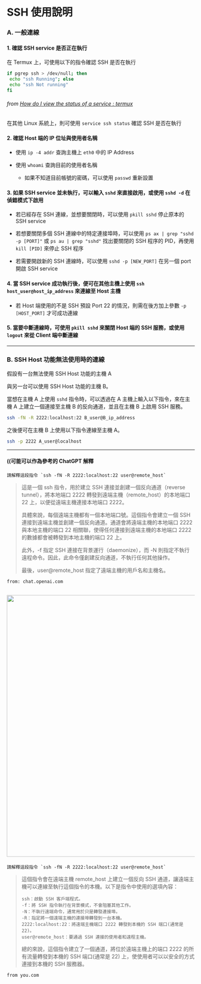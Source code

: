 # SSH 使用說明

### A. 一般連線

#### 1. 確認 SSH service 是否正在執行

在 Termux 上，可使用以下的指令確認 SSH 是否在執行

```bash
if pgrep ssh > /dev/null; then
 echo "ssh Running"; else
 echo "ssh Not running"
fi
```
###### from [How do I view the status of a service : termux](https://www.reddit.com/r/termux/comments/cd8u5h/comment/etscyc0/?context=3)

在其他 Linux 系統上，則可使用 `service ssh status` 確認 SSH 是否在執行

#### 2. 確認 Host 端的 IP 位址與使用者名稱

   - 使用 `ip -4 addr` 查詢主機上 `eth0` 中的 IP Address

   - 使用 `whoami` 查詢目前的使用者名稱

     - 如果不知道目前帳號的密碼，可以使用 `passwd` 重新設置

#### 3. 如果 SSH service 並未執行，可以輸入 `sshd` 來直接啟用，或使用 `sshd -d` 在偵錯模式下啟用

   - 若已經存在 SSH 連線，並想要關閉時，可以使用 `pkill sshd` 停止原本的 SSH service

   - 若想要關閉多個 SSH 連線中的特定連接埠時，可以使用 `ps ax | grep "sshd -p [PORT]"` 或 `ps au | grep "sshd"` 找出要關閉的 SSH 程序的 PID，再使用 `kill [PID]` 來停止 SSH 程序

   - 若需要開啟新的 SSH 連線時，可以使用 `sshd -p [NEW_PORT]` 在另一個 port 開啟 SSH service

#### 4. 當 SSH service 成功執行後，便可在其他主機上使用 `ssh host_user@host_ip_address` 來連線至 Host 主機
   - 若 Host 端使用的不是 SSH 預設 Port 22 的情況，則需在後方加上參數 `-p [HOST_PORT]` 才可成功連線

#### 5. 當要中斷連線時，可使用 `pkill sshd` 來關閉 Host 端的 SSH 服務，或使用 `logout` 來從 Client 端中斷連線

---

### B. SSH Host 功能無法使用時的連線

假設有一台無法使用 SSH Host 功能的主機 A

與另一台可以使用 SSH Host 功能的主機 B。

當想在主機 A 上使用 `sshd` 指令時，可以透過在 A 主機上輸入以下指令，來在主機 A 上建立一個連接至主機 B 的反向通道，並且在主機 B 上啟用 SSH 服務。

```bash
ssh -fN -R 2222:localhost:22 B_user@B_ip_address
```

之後便可在主機 B 上使用以下指令連線至主機 A。

```bash
ssh -p 2222 A_user@localhost
```

---

#### ((可能可以作為參考的 ChatGPT 解釋

```
請解釋這段指令 `ssh -fN -R 2222:localhost:22 user@remote_host`
```

> 這是一個 ssh 指令，用於建立 SSH 連接並創建一個反向通道（reverse tunnel），將本地端口 2222 轉發到遠端主機（remote_host）的本地端口 22 上，以便從遠端主機連接本地端口 2222。
> 
> 具體來說，每個遠端主機都有一個本地端口號。這個指令會建立一個 SSH 連接到遠端主機並創建一個反向通道。通道會將遠端主機的本地端口 2222 與本地主機的端口 22 相關聯，使得任何連接到遠端主機的本地端口 2222 的數據都會被轉發到本地主機的端口 22 上。
> 
> 此外，-f 指定 SSH 連接在背景運行（daemonize），而 -N 則指定不執行遠程命令。因此，此命令僅創建反向通道，不執行任何其他操作。
> 
> 最後，user@remote_host 指定了遠端主機的用戶名和主機名。

`from: chat.openai.com`

<img src="https://cdn.discordapp.com/attachments/714721972214300692/1083599434941743175/image.png"
     width=700px>
---

```
請解釋這段指令 `ssh -fN -R 2222:localhost:22 user@remote_host`
```

> 這個指令會在遠端主機 remote_host 上建立一個反向 SSH 通道，讓遠端主機可以連線至執行這個指令的本機。以下是指令中使用的選項內容：
> 
>     ssh：啟動 SSH 客戶端程式。
>     -f：將 SSH 指令執行在背景模式，不會阻塞其他工作。
>     -N：不執行遠端命令，通常用於只是轉發連接埠。
>     -R：指定將一個遠端主機的連接埠轉發到一台本機。
>     2222:localhost:22：將遠端主機端口 2222 轉發到本機的 SSH 端口(通常是22)。
>     user@remote_host：要通過 SSH 連接的使用者和遠程主機。
> 
> 總的來說，這個指令建立了一個通道，將位於遠端主機上的端口 2222 的所有流量轉發到本機的 SSH 端口(通常是 22) 上，使使用者可以以安全的方式連接到本機的 SSH 服務器。

`from you.com`
